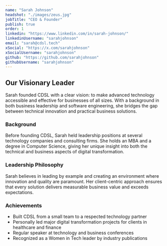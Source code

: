 ```yaml
---
name: "Sarah Johnson"
headshot: "./images/zeus.jpg"
jobTitle: "CEO & Founder"
publish: true
order: 1
linkedin: "https://www.linkedin.com/in/sarah-johnson/"
linkedinUsername: "sarahjohnson"
email: "sarah@cdsl.tech"
xSocial: "https://x.com/sarahjohnson"
xSocialUsername: "sarahjohnson"
github: "https://github.com/sarahjohnson"
githubUsername: "sarahjohnson"
---
```


## Our Visionary Leader

Sarah founded CDSL with a clear vision: to make advanced technology accessible and effective for businesses of all sizes. With a background in both business leadership and software engineering, she bridges the gap between technical innovation and practical business solutions.

### Background

Before founding CDSL, Sarah held leadership positions at several technology companies and consulting firms. She holds an MBA and a degree in Computer Science, giving her unique insight into both the technical and business aspects of digital transformation.

### Leadership Philosophy

Sarah believes in leading by example and creating an environment where innovation and quality are paramount. Her client-centric approach ensures that every solution delivers measurable business value and exceeds expectations.

### Achievements

- Built CDSL from a small team to a respected technology partner
- Personally led major digital transformation projects for clients in healthcare and finance
- Regular speaker at technology and business conferences
- Recognized as a Women in Tech leader by industry publications
